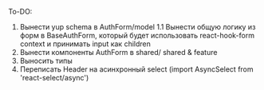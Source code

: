 To-DO:

1. Вынести yup schema в AuthForm/model
   1.1 Вынести общую логику из форм в BaseAuthForm, который будет использовать react-hook-form context и принимать input как children
2. Вынести компоненты AuthForm в shared/ shared & feature
3. Выносить типы
4. Переписать Header на асинхронный select (import AsyncSelect from 'react-select/async')
